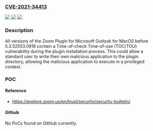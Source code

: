 ### [CVE-2021-34413](https://cve.mitre.org/cgi-bin/cvename.cgi?name=CVE-2021-34413)
![](https://img.shields.io/static/v1?label=Product&message=Zoom%20Plugin%20for%20Microsoft%20Outlook%20for%20MacOS&color=blue)
![](https://img.shields.io/static/v1?label=Version&message=n%2Fa&color=blue)
![](https://img.shields.io/static/v1?label=Vulnerability&message=Time-of-check%20Time-of-use%20(TOCTOU)&color=brighgreen)

### Description

All versions of the Zoom Plugin for Microsoft Outlook for MacOS before 5.3.52553.0918 contain a Time-of-check Time-of-use (TOC/TOU) vulnerability during the plugin installation process. This could allow a standard user to write their own malicious application to the plugin directory, allowing the malicious application to execute in a privileged context.

### POC

#### Reference
- https://explore.zoom.us/en/trust/security/security-bulletin/

#### Github
No PoCs found on GitHub currently.

